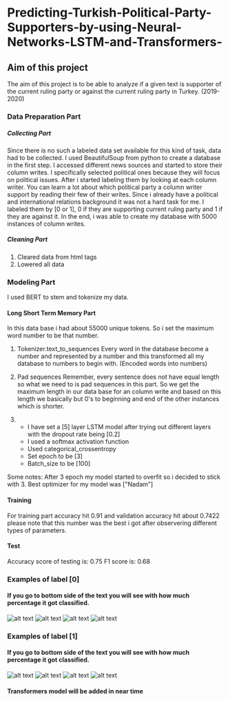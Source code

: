 # Predicting-Turkish-Political-Party-Supporters-by-using-Neural-Networks-LSTM-and-Transformers-
## Aim of this project

The aim of this project is to be able to analyze if a given text is supporter of the current ruling party or against the current ruling party in Turkey. (2019-2020)

### Data Preparation Part
##### Collecting Part

Since there is no such a labeled data set available for this kind of task, data had to be collected. I used BeautifulSoup from python to create a database in the first step.
I accessed different news sources and started to store their column writes. I specifically selected political ones because they will focus on political issues. After i started labeling them by looking at each column writer. You can learn a lot about which political party a column writer support by reading their few of their writes. Since i already have a political and international relations background it was not a hard task for me. I labeled them by [0 or 1], 0 if they are supporting current ruling party and 1 if they are against it. In the end, i was able to create my database with 5000 instances of column writes. 

##### Cleaning Part

1) Cleared data from html tags 
2) Lowered all data

### Modeling Part

I used BERT to stem and tokenize my data.

#### Long Short Term Memory Part

In this data base i had about 55000 unique tokens. So i set the maximum word number to be that number.

1) Tokenizer.text_to_sequences
 Every word in the database become a number and represented by a number and this transformed all my database to numbers to begin with. (Encoded words into numbers)

2) Pad sequences
  Remember, every sentence does not have equal length so what we need to is pad sequences in this part.
So we get the maximum length in our data base for an column write and based on this length we basically but 0's to beginning and end of the      other instances which is shorter. 
 

3) - I have set a [5] layer LSTM model after trying out different layers with the dropout rate being [0.2]
   - I used a softmax activation function
   - Used categorical_crossentropy
   - Set epoch to be [3]
   - Batch_size to be [100]
   
Some notes: After 3 epoch my model started to overfit so i decided to stick with 3. Best optimizer for my model was ["Nadam"]

#### Training

For training part accuracy hit 0.91 and validation accuracy hit about 0.7422 please note that this number was the best i got after observering different types of parameters.

#### Test

Accuracy score of testing is: 0.75
F1 score is: 0.68

### Examples of label [0]
#### If you go to bottom side of the text you will see with how much percentage it got classified.
![alt text](https://i.imgur.com/ZPRZr44.jpg)
![alt text](https://i.imgur.com/cUJ2UOf.png)
![alt text](https://i.imgur.com/fqpsgzH.jpg)
![alt text](https://i.imgur.com/MJumxkT.png)

### Examples of label [1]
#### If you go to bottom side of the text you will see with how much percentage it got classified.
![alt text](https://i.imgur.com/hG8Bs4g.png)
![alt text](https://i.imgur.com/ksXNsQF.png)
![alt text](https://i.imgur.com/OiaZtVR.png)
![alt text](https://i.imgur.com/V8zxot6.png)

#### Transformers model will be added in near time

